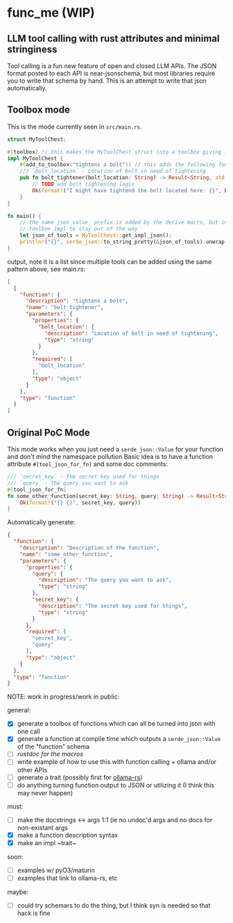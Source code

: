 # func\_me (WIP)
## LLM tool calling with rust attributes and minimal stringiness

Tool calling is a fun new feature of open and closed LLM APIs. 
The JSON format posted to each API is near-jsonschema, but most libraries require you to write that schema by hand.
This is an attempt to write that json automatically. 

## Toolbox mode
This is the mode currently seen in `src/main.rs`.

```rust
struct MyToolChest;

#[toolbox] // this makes the MyToolChest struct into a toolbox giving it the `get_impl_json` associated function
impl MyToolChest {
    #[add_to_toolbox("tightens a bolt")] // this adds the following function to the toolbox with the description "tightens a bolt"
    /// `bolt_location` - Location of bolt in need of tightening
    pub fn bolt_tightener(bolt_location: String) -> Result<String, std::io::Error> {
        // TODO add bolt tightening logic
        Ok(format!("I might have tightend the bolt located here: {}", bolt_location))
    }
}

fn main() {
    // the same json_value_ prefix is added by the derive macro, but inside of the
    // toolbox impl to stay out of the way
    let json_of_tools = MyToolChest::get_impl_json();
    println!("{}", serde_json::to_string_pretty(&json_of_tools).unwrap());
}

```

output, note it is a list since multiple tools can be added using the same pattern above, see main.rs:
```json
[
  {
    "function": {
      "description": "tightens a bolt",
      "name": "bolt_tightener",
      "parameters": {
        "properties": {
          "bolt_location": {
            "description": "Location of bolt in need of tightening",
            "type": "string"
          }
        },
        "required": [
          "bolt_location"
        ],
        "type": "object"
      }
    },
    "type": "function"
  }
]
```


## Original PoC Mode
This mode works when you just need a `serde_json::Value` for your function and don't mind the namespace pollution
Basic idea is to have a function attribute `#[tool_json_for_fn]` and some doc comments:

```rust
/// `secret_key` - The secret key used for things
/// `query` - The query you want to ask
#[tool_json_for_fn]
fn some_other_function(secret_key: String, query: String) -> Result<String, std::io::Error> {
    Ok(format!("{} {}", secret_key, query))
}
```

Automatically generate:

```json
{
  "function": {
    "description": "Description of the function",
    "name": "some_other_function",
    "parameters": {
      "properties": {
        "query": {
          "description": "The query you want to ask",
          "type": "string"
        },
        "secret_key": {
          "description": "The secret key used for things",
          "type": "string"
        }
      },
      "required": [
        "secret_key",
        "query"
      ],
      "type": "object"
    }
  },
  "type": "function"
}
```

NOTE: work in progress/work in public:

general:
- [x] generate a toolbox of functions which can all be turned into json with one call
- [x] generate a function at compile time which outputs a `serde_json::Value` of the "function" schema
- [ ] *rustdoc for the macros*
- [ ] write example of how to use this with function calling + ollama and/or other APIs
- [ ] generate a trait (possibly first for [ollama-rs](https://github.com/pepperoni21/ollama-rs))
- [ ] do anything turning function output to JSON or utilizing it (I think this may never happen)

must:
- [ ] make the docstrings <-> args 1:1 (ie no undoc'd args and no docs for non-existant args
- [x] make a function description syntax
- [x] make an impl ~trait~

soon:
- [ ] examples w/ pyO3/maturin
- [ ] examples that link to ollama-rs, etc

maybe:
- [ ] could try schemars to do the thing, but I think syn is needed so that hack is fine
